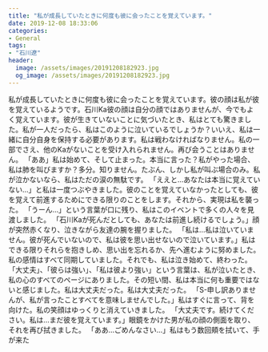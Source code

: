 ```yaml
---
title: "私が成長していたときに何度も彼に会ったことを覚えています。"
date: 2019-12-08 18:33:06
categories:
- General
tags:
- "石川遼"
header:
  image: /assets/images/20191208182923.jpg
  og_image: /assets/images/20191208182923.jpg
---
```


私が成長していたときに何度も彼に会ったことを覚えています。彼の顔は私が彼を覚えているようです。石川Ka彼の顔は自分の顔ではありませんが、今でもよく覚えています。彼が生きていないことに気づいたとき、私はとても驚きました。私が一人だったら、私はこのように泣いているでしょうか？いいえ、私は一緒に自分自身を保持する必要があります。私は戦わなければなりません。私の一部でさえ、他のKaがないことを受け入れられません。再び会うことはありません。 「ああ」私は始めて、そして止まった。本当に言った？私がやった場合、私は肺を叫びますか？多分。知りません。たぶん、しかし私が叫ぶ場合のみ。私が泣かないなら、私はただの涙の無駄です。 「ええと…あなたは本当に覚えていない…」と私は一度つぶやきました。彼のことを覚えていなかったとしても、彼を覚えて前進するためにできる限りのことをします。それから、実現は私を襲った。 「うーん…」という言葉が口に残り、私はこのイベントで多くの人々を見渡しました。 「石川Kaが死んだとしても、あなたは前進し続けるでしょう。」顔が突然赤くなり、泣きながら友達の腕を握りました。 「私は…私は泣いていません。彼が死んでいないので、私は彼を思い出せないので泣いています。」私はできる限りそれらを抱きしめ、思い出を忘れるか、先へ進むように努めました。私の感情はすべて同期していました。それでも、私は泣き始めて、終わった。 「大丈夫」、「彼らは強い」、「私は彼より強い」という言葉は、私が泣いたとき、私の心のすべてのページにありました。その短い間、私は本当に何も重要ではないと感じました。私は大丈夫だった。私は大丈夫だった。 「S-申し訳ありませんが、私が言ったことすべてを意味しませんでした。」私はすぐに言って、背を向けた。私の笑顔はゆっくりと消えていきました。 「大丈夫です。続けてください。私は…まだ彼を覚えています。」眼鏡をかけた男が私の顔の側面を取り、それを再び拭きました。 「ああ…ごめんなさい…」私はもう数回頬を拭いて、手が来た
